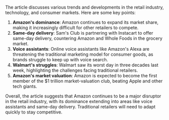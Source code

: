 The article discusses various trends and developments in the retail industry, technology, and consumer markets. Here are some key points:

1. **Amazon's dominance**: Amazon continues to expand its market share, making it increasingly difficult for other retailers to compete.
2. **Same-day delivery**: Sam's Club is partnering with Instacart to offer same-day delivery, countering Amazon and Whole Foods in the grocery market.
3. **Voice assistants**: Online voice assistants like Amazon's Alexa are threatening the traditional marketing model for consumer goods, as brands struggle to keep up with voice search.
4. **Walmart's struggles**: Walmart saw its worst day in three decades last week, highlighting the challenges facing traditional retailers.
5. **Amazon's market valuation**: Amazon is expected to become the first member of the $1 trillion market-valuation club, beating Apple and other tech giants.

Overall, the article suggests that Amazon continues to be a major disruptor in the retail industry, with its dominance extending into areas like voice assistants and same-day delivery. Traditional retailers will need to adapt quickly to stay competitive.